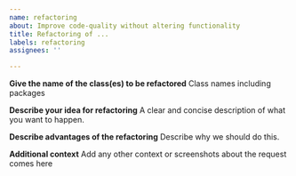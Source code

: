 ```yaml
---
name: refactoring
about: Improve code-quality without altering functionality
title: Refactoring of ...
labels: refactoring
assignees: ''

---
```


**Give the name of the class(es) to be refactored**
Class names including packages

**Describe your idea for refactoring**
A clear and concise description of what you want to happen.

**Describe advantages of the refactoring**
Describe why we should do this.

**Additional context**
Add any other context or screenshots about the request comes here
